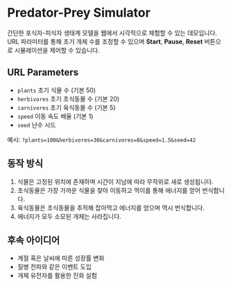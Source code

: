 # Predator-Prey Simulator

간단한 포식자-피식자 생태계 모델을 웹에서 시각적으로 체험할 수 있는 데모입니다. URL 파라미터를 통해 초기 개체 수를 조정할 수 있으며 **Start**, **Pause**, **Reset** 버튼으로 시뮬레이션을 제어할 수 있습니다.

## URL Parameters
- `plants` 초기 식물 수 (기본 50)
- `herbivores` 초기 초식동물 수 (기본 20)
- `carnivores` 초기 육식동물 수 (기본 5)
- `speed` 이동 속도 배율 (기본 1)
- `seed` 난수 시드

예시: `?plants=100&herbivores=30&carnivores=8&speed=1.5&seed=42`

## 동작 방식
1. 식물은 고정된 위치에 존재하며 시간이 지남에 따라 무작위로 새로 생성됩니다.
2. 초식동물은 가장 가까운 식물을 찾아 이동하고 먹이를 통해 에너지를 얻어 번식합니다.
3. 육식동물은 초식동물을 추적해 잡아먹고 에너지를 얻으며 역시 번식합니다.
4. 에너지가 모두 소모된 개체는 사라집니다.

## 후속 아이디어
- 계절 혹은 날씨에 따른 성장률 변화
- 질병 전파와 같은 이벤트 도입
- 개체 유전자를 활용한 진화 실험

